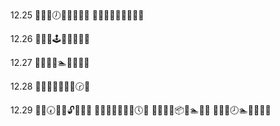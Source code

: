 12.25
📑🚛👘🕖🎾💁🚃🥐🆗
💭🚜🔙🐵👢🐱😒👊🆗

12.26
📑🚚👚🕹🐎💃🤧🐳🆗

12.27
💭🚜🌽👅🏊🥡👙🌵🆗

12.28
📑🚚👚🌳🐾🍷🐖🕝🆗

12.29
📑🚜🕢🔵🐖🔓🍋🔰🆗
📑🚚😃🍒💦👒😓🕔🆗
📑🚛🈸🤛📦🕍🏊🥀🆗
💭🚜📕🕗🏊🤼🍌🌼🆗